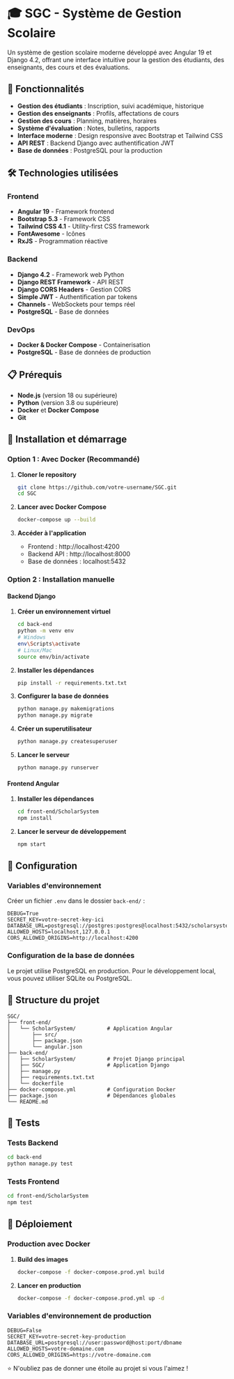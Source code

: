 # 🎓 SGC - Système de Gestion Scolaire

Un système de gestion scolaire moderne développé avec Angular 19 et Django 4.2, offrant une interface intuitive pour la gestion des étudiants, des enseignants, des cours et des évaluations.

## 🚀 Fonctionnalités

- **Gestion des étudiants** : Inscription, suivi académique, historique
- **Gestion des enseignants** : Profils, affectations de cours
- **Gestion des cours** : Planning, matières, horaires
- **Système d'évaluation** : Notes, bulletins, rapports
- **Interface moderne** : Design responsive avec Bootstrap et Tailwind CSS
- **API REST** : Backend Django avec authentification JWT
- **Base de données** : PostgreSQL pour la production

## 🛠️ Technologies utilisées

### Frontend
- **Angular 19** - Framework frontend
- **Bootstrap 5.3** - Framework CSS
- **Tailwind CSS 4.1** - Utility-first CSS framework
- **FontAwesome** - Icônes
- **RxJS** - Programmation réactive

### Backend
- **Django 4.2** - Framework web Python
- **Django REST Framework** - API REST
- **Django CORS Headers** - Gestion CORS
- **Simple JWT** - Authentification par tokens
- **Channels** - WebSockets pour temps réel
- **PostgreSQL** - Base de données

### DevOps
- **Docker & Docker Compose** - Containerisation
- **PostgreSQL** - Base de données de production

## 📋 Prérequis

- **Node.js** (version 18 ou supérieure)
- **Python** (version 3.8 ou supérieure)
- **Docker** et **Docker Compose**
- **Git**

## 🚀 Installation et démarrage

### Option 1 : Avec Docker (Recommandé)

1. **Cloner le repository**
   ```bash
   git clone https://github.com/votre-username/SGC.git
   cd SGC
   ```

2. **Lancer avec Docker Compose**
   ```bash
   docker-compose up --build
   ```

3. **Accéder à l'application**
   - Frontend : http://localhost:4200
   - Backend API : http://localhost:8000
   - Base de données : localhost:5432

### Option 2 : Installation manuelle

#### Backend Django

1. **Créer un environnement virtuel**
   ```bash
   cd back-end
   python -m venv env
   # Windows
   env\Scripts\activate
   # Linux/Mac
   source env/bin/activate
   ```

2. **Installer les dépendances**
   ```bash
   pip install -r requirements.txt.txt
   ```

3. **Configurer la base de données**
   ```bash
   python manage.py makemigrations
   python manage.py migrate
   ```

4. **Créer un superutilisateur**
   ```bash
   python manage.py createsuperuser
   ```

5. **Lancer le serveur**
   ```bash
   python manage.py runserver
   ```

#### Frontend Angular

1. **Installer les dépendances**
   ```bash
   cd front-end/ScholarSystem
   npm install
   ```

2. **Lancer le serveur de développement**
   ```bash
   npm start
   ```

## 🔧 Configuration

### Variables d'environnement

Créer un fichier `.env` dans le dossier `back-end/` :

```env
DEBUG=True
SECRET_KEY=votre-secret-key-ici
DATABASE_URL=postgresql://postgres:postgres@localhost:5432/scholarsystem
ALLOWED_HOSTS=localhost,127.0.0.1
CORS_ALLOWED_ORIGINS=http://localhost:4200
```

### Configuration de la base de données

Le projet utilise PostgreSQL en production. Pour le développement local, vous pouvez utiliser SQLite ou PostgreSQL.

## 📁 Structure du projet

```
SGC/
├── front-end/
│   └── ScholarSystem/          # Application Angular
│       ├── src/
│       ├── package.json
│       └── angular.json
├── back-end/
│   ├── ScholarSystem/          # Projet Django principal
│   ├── SGC/                    # Application Django
│   ├── manage.py
│   ├── requirements.txt.txt
│   └── dockerfile
├── docker-compose.yml          # Configuration Docker
├── package.json                # Dépendances globales
└── README.md
```

## 🧪 Tests

### Tests Backend
```bash
cd back-end
python manage.py test
```

### Tests Frontend
```bash
cd front-end/ScholarSystem
npm test
```

## 🚀 Déploiement

### Production avec Docker

1. **Build des images**
   ```bash
   docker-compose -f docker-compose.prod.yml build
   ```

2. **Lancer en production**
   ```bash
   docker-compose -f docker-compose.prod.yml up -d
   ```

### Variables d'environnement de production

```env
DEBUG=False
SECRET_KEY=votre-secret-key-production
DATABASE_URL=postgresql://user:password@host:port/dbname
ALLOWED_HOSTS=votre-domaine.com
CORS_ALLOWED_ORIGINS=https://votre-domaine.com
```


⭐ N'oubliez pas de donner une étoile au projet si vous l'aimez ! 

